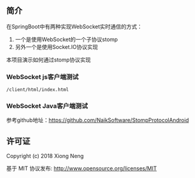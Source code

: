 
## 简介

在SpringBoot中有两种实现WebSocket实时通信的方式：

1. 一个是使用WebSocket的一个子协议stomp
2. 另外一个是使用Socket.IO协议实现

本项目演示如何通过stomp协议实现

### WebSocket js客户端测试

```
/client/html/index.html
```

### WebSocket Java客户端测试

参考github地址：<https://github.com/NaikSoftware/StompProtocolAndroid>

## 许可证

Copyright (c) 2018 Xiong Neng

基于 MIT 协议发布: <http://www.opensource.org/licenses/MIT>

